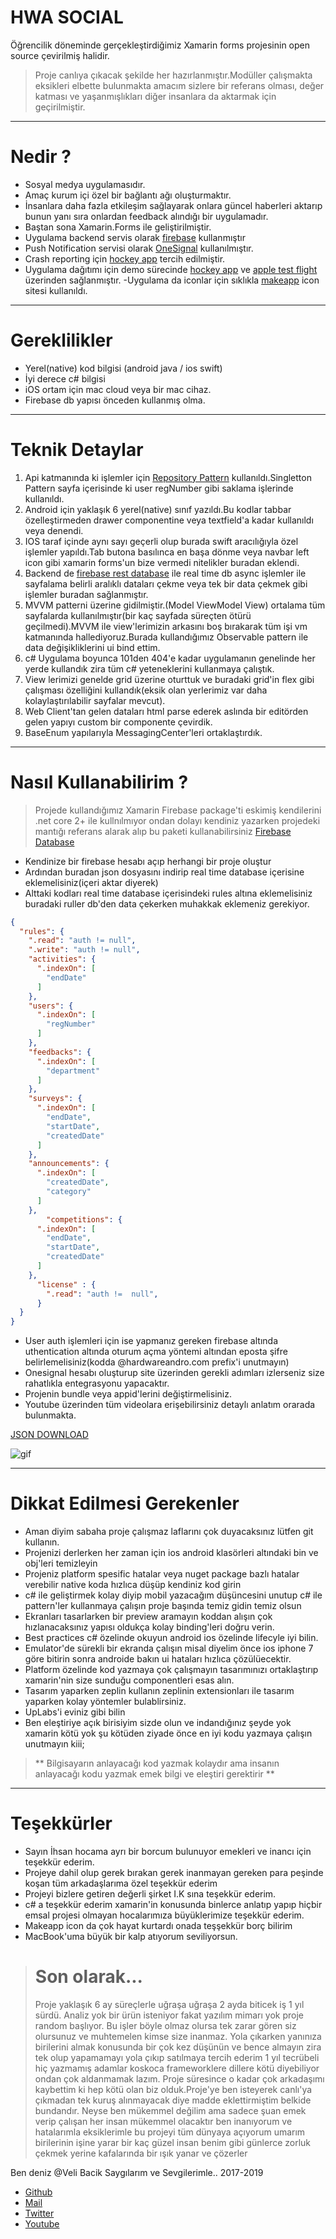 # HWA SOCIAL

<!-- HWA iOS             |  HWA Android
:-------------------------:|:-------------------------:
![HWA Social iOS](https://github.com/VB10/HWASocial/blob/master/demo/Screen%20Shot%202019-02-05%20at%2020.06.45.png?raw=true)  |  ![HWA Social Androd](https://github.com/VB10/HWASocial/blob/master/demo/Screen%20Shot%202019-02-05%20at%2020.10.16.png?raw=true)
 -->



Öğrencilik döneminde gerçekleştirdiğimiz Xamarin forms projesinin open source çevirilmiş halidir.

> Proje canlıya çıkacak şekilde her hazırlanmıştır.Modüller çalışmakta eksikleri elbette bulunmakta amacım sizlere bir referans olması, değer katması ve yaşanmışlıkları diğer insanlara da aktarmak için geçirilmiştir.

----------
# Nedir ?
- Sosyal medya uygulamasıdır.
- Amaç kurum içi özel bir bağlantı ağı oluşturmaktır.
- İnsanlara daha fazla etkileşim sağlayarak onlara güncel haberleri aktarıp bunun yanı sıra onlardan feedback alındığı bir uygulamadır.
- Baştan sona Xamarin.Forms ile geliştirilmiştir.
- Uygulama backend servis olarak [firebase](https://console.firebase.google.com/u/0/) kullanmıştır
- Push Notification servisi olarak [OneSignal](https://onesignal.com/) kullanılmıştır.
- Crash reporting için [hockey app](https://hockeyapp.net/) tercih edilmiştir.
- Uygulama dağıtımı için demo sürecinde [hockey app](https://hockeyapp.net/) ve [apple test flight](https://developer.apple.com/testflight/) üzerinden sağlanmıştır.
-Uygulama da iconlar için sıklıkla [makeapp](https://makeappicon.com/) icon sitesi kullanıldı.

----------
# Gereklilikler
- Yerel(native) kod bilgisi (android java / ios swift)
- İyi derece c# bilgisi
- iOS ortam için mac cloud veya bir mac cihaz.
- Firebase db yapısı önceden kullanmış olma.

----------
# Teknik Detaylar
1. Api katmanında ki işlemler için [Repository Pattern](https://medium.com/@hardwareandro/geli%C5%9Ftiricinin-rehberi-55cf3e4703a3) kullanıldı.Singletton Pattern sayfa içerisinde ki user regNumber gibi  saklama işlerinde kullanıldı.
2.  Android için yaklaşık 6 yerel(native) sınıf yazıldı.Bu kodlar tabbar özelleştirmeden drawer componentine veya textfield'a kadar kullanıldı veya denendi.
3. IOS taraf içinde aynı sayı geçerli olup burada swift aracılığıyla özel işlemler yapıldı.Tab butona basılınca en başa dönme veya navbar left icon gibi xamarin forms'un bize vermedi nitelikler buradan eklendi.
4. Backend de [firebase rest database](https://firebase.google.com/docs/reference/rest/database/) ile real time db async işlemler ile sayfalama belirli aralıklı dataları çekme veya tek bir data çekmek gibi işlemler buradan sağlanmıştır.
5. MVVM patterni üzerine gidilmiştir.(Model ViewModel View) ortalama tüm sayfalarda kullanılmıştır(bir kaç sayfada süreçten ötürü geçilmedi).MVVM ile view'lerimizin arkasını boş bırakarak tüm işi vm katmanında hallediyoruz.Burada kullandığımız Observable pattern ile data değişikliklerini ui bind ettim.
6. c# Uygulama boyunca 101den 404'e kadar uygulamanın genelinde her yerde kullandık zira tüm c# yeteneklerini kullanmaya çalıştık.
7. View lerimizi genelde grid üzerine oturttuk ve buradaki grid'in flex gibi çalışması özelliğini kullandık(eksik olan yerlerimiz var daha kolaylaştırılabilir sayfalar mevcut).
8. Web Client'tan gelen dataları html parse ederek aslında bir editörden gelen yapıyı custom bir componente çevirdik.
9. BaseEnum yapılarıyla MessagingCenter'leri ortaklaştırdık.



----------
# Nasıl Kullanabilirim ?

> Projede kullandığımız Xamarin Firebase package'ti eskimiş kendilerini .net core 2+ ile kullnılmıyor ondan dolayı kendiniz yazarken projedeki mantığı referans alarak alıp bu paketi kullanabilirsiniz [Firebase Database](https://www.nuget.org/packages/FirebaseDatabase.net/)

- Kendinize bir firebase hesabı açıp herhangi bir proje oluştur
- Ardından buradan json dosyasını indirip real time database içerisine eklemelisiniz(içeri aktar diyerek)
- Alttaki kodları real time database içerisindeki rules altına eklemelisiniz buradaki ruller db'den data çekerken muhakkak eklemeniz gerekiyor.
```json
{
  "rules": {
    ".read": "auth != null",
    ".write": "auth != null",
    "activities": {
      ".indexOn": [
        "endDate"
      ]
    },
    "users": {
      ".indexOn": [
        "regNumber"
      ]
    },
    "feedbacks": {
      ".indexOn": [
        "department"
      ]
    },
    "surveys": {
      ".indexOn": [
        "endDate",
        "startDate",
        "createdDate"
      ]
    },
    "announcements": {
      ".indexOn": [
        "createdDate",
        "category"
      ]
    },
        "competitions": {
      ".indexOn": [
        "endDate",
        "startDate",
        "createdDate"
      ]
    },
      "license" : {
        ".read": "auth !=  null",
      }
  } 
}
```
- User auth işlemleri için ise yapmanız gereken firebase altında uthentication altında oturum açma yöntemi altından eposta şifre belirlemelisiniz(kodda @hardwareandro.com prefix'i unutmayın)
- Onesignal hesabı oluşturup site üzerinden gerekli adımları izlerseniz size rahatlıkla entegrasyonu yapacaktır.
- Projenin bundle veya appid'lerini değiştirmelisiniz.
- Youtube üzerinden tüm videolara erişebilirsiniz detaylı anlatım orarada bulunmakta.

[JSON DOWNLOAD](https://drive.google.com/file/d/1lfD0M2axsq7CQABESmdTWREmm7qJGrnV/view?usp=sharing)

![gif](https://github.com/VB10/HWASocial/blob/master/demo/firebase.gif?raw=true)


----------
# Dikkat Edilmesi Gerekenler
- Aman diyim sabaha proje çalışmaz laflarını çok duyacaksınız lütfen git kullanın.
- Projenizi derlerken her zaman için ios android klasörleri altındaki bin ve obj'leri temizleyin
- Projeniz platform spesific hatalar veya nuget package bazlı hatalar verebilir native koda hızlıca düşüp kendiniz kod girin    
- c# ile geliştirmek kolay diyip mobil yazacağım düşüncesini unutup c# ile pattern'ler kullanmaya çalışın proje başında temiz gidin temiz olsun
- Ekranları tasarlarken bir preview aramayın koddan alışın çok hızlanacaksınız yapısı oldukça kolay binding'leri doğru verin.
- Best practices c# özelinde okuyun android ios özelinde lifecyle iyi bilin.
- Emulator'de sürekli bir ekranda çalışın misal diyelim önce ios iphone 7 göre bitirin sonra androide bakın ui hataları hızlıca çözülüecektir.
- Platform özelinde kod yazmaya çok çalışmayın tasarımınızı ortaklaştırıp xamarin'nin size sunduğu componentleri esas alın.
- Tasarım yaparken zeplin kullanın zeplinin extensionları ile tasarım yaparken kolay yöntemler bulablirsiniz.
- UpLabs'i eviniz gibi bilin
- Ben eleştiriye açık birisiyim sizde olun ve indandığınız şeyde yok xamarin kötü yok şu kötüden ziyade önce en iyi kodu yazmaya çalışın unutmayın kiii;

> ** Bilgisayarın anlayacağı kod yazmak kolaydır ama insanın anlayacağı kodu yazmak emek bilgi ve eleştiri gerektirir ** 

----------
# Teşekkürler
- Sayın İhsan hocama ayrı bir borcum bulunuyor emekleri ve inancı için teşekkür ederim.
- Projeye dahil olup gerek bırakan gerek inanmayan gereken para peşinde koşan tüm arkadaşlarıma özel teşekkür ederim    
- Projeyi bizlere getiren değerli şirket I.K sına teşekkür ederim.
- c# a teşekkür ederim xamarin'in konusunda binlerce anlatıp yapıp hiçbir emsal projesi olmayan hocalarımıza büyüklerimize teşekkür ederim.
- Makeapp icon da çok hayat kurtardı onada teşşekkür borç bilirim
- MacBook'uma büyük bir kalp atıyorum seviliyorsun.



> # Son olarak...
> Proje yaklaşık 6 ay süreçlerle uğraşa uğraşa 2 ayda biticek iş 1 yıl sürdü.
> Analiz yok bir ürün isteniyor fakat yazılım mimarı yok proje random başlıyor.
> Bu işler böyle olmaz olursa tek zarar gören siz olursunuz ve muhtemelen kimse size inanmaz.
> Yola çıkarken yanınıza birilerini almak konusunda bir çok kez düşünün ve bence almayın zira tek olup yapamamayı yola çıkıp satılmaya tercih ederim
> 1 yıl tecrübeli hiç yazmamış adamlar koskoca frameworklere dillere kötü diyebiliyor ondan çok aldanmamak lazım.
> Proje süresince o kadar çok arkadaşımı kaybettim ki hep kötü olan biz olduk.Proje'ye ben isteyerek  canlı'ya çıkmadan tek kuruş alınmayacak diye madde eklettirmiştim belkide bundandır.
> Neyse ben mükemmel değilim ama sadece şuan emek verip çalışan her insan mükemmel olacaktır ben inanıyorum ve hatalarımla eksiklerimle bu projeyi tüm dünyaya açıyorum umarım birilerinin işine yarar bir kaç güzel insan benim gibi günlerce zorluk çekmek yerine kafalarında bir ışık yanar ve çözerler 


Ben deniz  @Veli Bacik Saygılarım ve Sevgilerimle.. 2017-2019
- [Github](https://github.com/VB10)
- [Mail](hardwareandro@gmail.com)
- [Twitter](https://twitter.com/10VBacik)
- [Youtube](https://www.youtube.com/channel/UCdUaAKTLJrPZFStzEJnpQAg)






